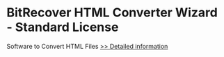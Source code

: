# BitRecover HTML Converter Wizard - Standard License
Software to Convert HTML Files
[>> Detailed information](https://secure.shareit.com/shareit/product.html?productid=300848342&affiliateid=200057808)